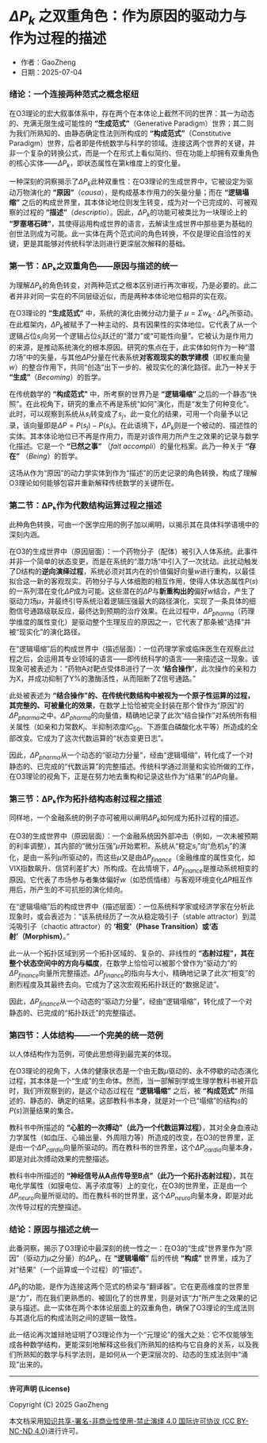 # **$\Delta P_k$ 之双重角色：作为原因的驱动力与作为过程的描述**

- 作者：GaoZheng
- 日期：2025-07-04

### 绪论：一个连接两种范式之概念枢纽

在O3理论的宏大叙事体系中，存在两个在本体论上截然不同的世界：其一为动态的、充满无限生成可能性的 **“生成范式”**（Generative Paradigm）世界；其二则为我们所熟知的、由静态确定性法则所构成的 **“构成范式”**（Constitutive Paradigm）世界，后者即是传统数学与科学的领域。连接这两个世界的关键，并非一个复杂的转换公式，而是一个在形式上看似简约、但在功能上却拥有双重角色的核心实体——$\Delta P_k$，即状态属性在第k维度上的变化量。

一种深刻的洞察揭示了$\Delta P_k$此种双重性：在O3理论的生成世界中，它被设定为驱动万物演化的 **“原因”**（*causa*），是构成基本作用力的矢量分量；而在 **“逻辑塌缩”** 之后的构成世界里，其本体论地位则发生转变，成为对一个已完成的、可被观察的过程的 **“描述”**（*descriptio*）。因此，$\Delta P_k$的功能可被类比为一块理论上的 **“罗塞塔石碑”**，其使得运用构成世界的语言，去解读生成世界中那些更为基础的创世法则成为可能。此一实体在两个范式间的角色转换，不仅是理论自洽性的关键，更是其能够对传统科学法则进行更深层次解释的基础。

### 第一节：ΔPₖ之双重角色——原因与描述的统一

为理解$\Delta P_k$的角色转变，对两种范式之根本区别进行再次审视，乃是必要的。此二者并非对同一实在的不同层级近似，而是两种本体论地位相异的实在观。

在O3理论的 **“生成范式”** 中，系统的演化由微分动力量子 $\mu = \Sigma w_k \cdot \Delta P_k$所驱动。在此框架内，$\Delta P_k$被赋予了一种主动的、具有因果性的实体地位。它代表了从一个逻辑占位$s_i$向另一个逻辑占位$s_j$跃迁的“潜力”或“可能性向量”。它被认为是作用力的来源，是推动系统演化的根本原因。研究的焦点在于，此实体如何作为一种“潜力场”中的矢量，与其他$\Delta P$分量在代表系统**对客观现实的数学建模**（即权重向量$w$）的整合作用下，共同“创造”出下一步的、被现实化的演化路径。此乃一种关于 **“生成”**（*Becoming*）的哲学。

在传统数学的 **“构成范式”** 中，所考察的世界乃是 **“逻辑塌缩”** 之后的一个静态“快照”。在此视角下，研究的重点不再是系统“如何”演化，而是“发生了何种变化”。此时，可以观察到系统从$s_i$转变成了$s_j$，此一变化的结果，可用一个向量予以记录，该向量即是$\Delta P = P(s_j) - P(s_i)$。在此语境下，$\Delta P_k$则是一个被动的、描述性的实体。其本体论地位已不再是作用力，而是对该作用力所产生之效果的记录与数学化描述。它是一个 **“已然之事”** （*fait accompli*）的量化档案。此乃一种关于 **“存在”** （*Being*）的哲学。

这场从作为“原因”的动力学实体到作为“描述”的历史记录的角色转换，构成了理解O3理论如何能够包容并重新解释传统数学的关键所在。

### 第二节：ΔPₖ作为代数结构运算过程之描述

此种角色转换，可由一个医学应用的例子加以阐明，以揭示其在具体科学语境中的深刻内涵。

在O3的生成世界中（原因层面）：一个药物分子（配体）被引入人体系统。此事件并非一个简单的状态变更，而是在系统的“潜力场”中引入了一次扰动。此扰动触发了D结构的**逆向演绎过程**，系统必须对其内在的价值偏好向量$w$进行重构，以最佳拟合这一新的客观现实。药物分子与人体细胞的相互作用，使得人体状态属性$P(s)$的一系列潜在变化$\Delta P$成为可能。这些潜在的$\Delta P$与**新重构出的**偏好$w$结合，产生了驱动力场$\mu$，并最终引导系统沿着逻辑压强最大的路径演化，实现了一条具体的细胞信号通路级联反应，最终达到预期的治疗效果。在此过程中，$\Delta P_{pharma}$（药理学维度的属性变化）是驱动整个生理反应的原因之一，它代表了那条被“选择”并被“现实化”的演化路径。

在“逻辑塌缩”后的构成世界中（描述层面）：一位药理学家或临床医生在观察此过程之后，会运用其专业领域的语言——即传统科学的语言——来描述这一现象。该现象可被表述为：“药物A对靶点受体B进行了一次 **‘结合操作’**，此次操作的亲和力为X，并成功抑制了Y%的激酶活性，从而阻断了Z信号通路。”

此处被表述为 **“结合操作”的、在传统代数结构中被视为一个原子性运算的过程，其完整的、可被量化的效果**，在数学上恰恰被完全封装在那个曾作为“原因”的$\Delta P_{pharma}$之中。$\Delta P_{pharma}$的向量值，精确地记录了此次“结合操作”对系统所有相关属性（如亲和力常数$K_i$、半抑制浓度$IC_{50}$、下游蛋白磷酸化水平等）所造成的全部改变。它成为了这次代数运算的“状态变更日志”。

因此，$\Delta P_{pharma}$从一个动态的“驱动力分量”，经由“逻辑塌缩”，转化成了一个对静态的、已完成的“代数运算”的完整描述。传统科学通过测量和实验所做的工作，在O3理论的视角下，正是在努力地去重构和记录这些作为“结果”的$\Delta P$向量。

### 第三节：ΔPₖ作为拓扑结构态射过程之描述

同样地，一个金融系统的例子亦可被用以阐明$\Delta P_k$如何成为拓扑过程的描述。

在O3的生成世界中（原因层面）：一个金融系统因外部冲击（例如，一次未被预期的利率调整），其内部的“微分压强”$\mu$开始累积。系统从“稳定$s_i$”向“危机$s_j$”的演化，是由一系列$\mu$所驱动的，而这些$\mu$又是由$\Delta P_{finance}$（金融维度的属性变化，如VIX指数飙升、信贷利差扩大）所构成。在此情境下，$\Delta P_{finance}$是推动系统相变的原因。它代表了市场参与者集体偏好$w$（如恐慌情绪）与客观环境变化$\Delta P$相互作用后，所产生的不可抗拒的演化倾向。

在“逻辑塌缩”后的构成世界中（描述层面）：一位系统科学家或经济学家在分析此现象时，或会表述为：“该系统经历了一次从稳定吸引子（stable attractor）到混沌吸引子（chaotic attractor）的 **‘相变’（Phase Transition）或‘态射’（Morphism）**。”

此一从一个拓扑区域到另一个拓扑区域的、复杂的、非线性的 **“态射过程”，其在整个状态空间中的方向与幅度**，在数学上恰恰可以被那个曾作为“驱动力”的$\Delta P_{finance}$向量所完整描述。$\Delta P_{finance}$的指向与大小，精确地记录了此次“相变”的剧烈程度及其最终去向。它成为了这次宏观拓拓扑跃迁的“数据足迹”。

因此，$\Delta P_{finance}$从一个动态的“驱动力分量”，经由“逻辑塌缩”，转化成了一个对静态的、已完成的“拓扑跃迁”的完整描述。

### 第四节：人体结构——一个完美的统一范例

以人体结构作为范例，可使此思想得到最完美的体现。

在O3理论的视角下，人体的健康状态是一个由无数$\mu$驱动的、永不停歇的动态演化过程，其本体是一个“生成”的生命体。然而，当一部解剖学或生理学教科书被开启时，我们所观察到的，是这个动态过程在 **“逻辑塌缩”** 之后，被 **“构成范式”** 所描述的、静态的、确定的结果。这部教科书本身，就是对一个已“塌缩”的结构$s$的$P(s)$测量结果的集合。

教科书中所描述的 **“心脏的一次搏动”（此乃一个代数运算过程）**，其对全身血液动力学属性（如血压、心输出量、外周阻力等）所造成的改变，在O3的世界里，正是由一个$\Delta P_{cardio}$向量所驱动的。而在教科书的世界里，这个$\Delta P_{cardio}$向量本身，即是对此次搏动效果的完整描述。

教科书中所描述的 **“神经信号从A点传导至B点”（此乃一个拓扑态射过程）**，其在电化学属性（如膜电位、离子浓度等）上的变化，在O3的世界里，正是由一个$\Delta P_{neuro}$向量所驱动的。而在教科书的世界里，这个$\Delta P_{neuro}$向量本身，即是对此次传导过程的完整描述。

### 结论：原因与描述之统一

此番洞察，揭示了O3理论中最深刻的统一性之一：在O3的“生成”世界里作为“原因”（驱动力$\mu$之分量）的$\Delta P_k$，在 **“逻辑塌缩”** 后的传统 **“构成”** 世界里，成为了对“结果”（一个运算或一个过程）的“描述”。

$\Delta P_k$的功能，是作为连接这两个范式的桥梁与“翻译器”。它在更高维度的世界里是“力”，而在我们更熟悉的、被固化了的世界里，则是对该“力”所产生之效果的记录与描述。此一实体在两个本体论层面上的双重角色，确保了O3理论的生成法则与其退化后的构成法则之间的逻辑一致性。

此一结论再次雄辩地证明了O3理论作为一个“元理论”的强大之处：它不仅能够生成各种数学结构，更能深刻地解释这些我们所熟知的结构与它自身的关系，以及我们所熟知的数学与科学法则，是如何从一个更深层次的、动态的生成法则中“涌现”出来的。

---

**许可声明 (License)**

Copyright (C) 2025 GaoZheng 

本文档采用[知识共享-署名-非商业性使用-禁止演绎 4.0 国际许可协议 (CC BY-NC-ND 4.0)](https://creativecommons.org/licenses/by-nc-nd/4.0/deed.zh-Hans)进行许可。
